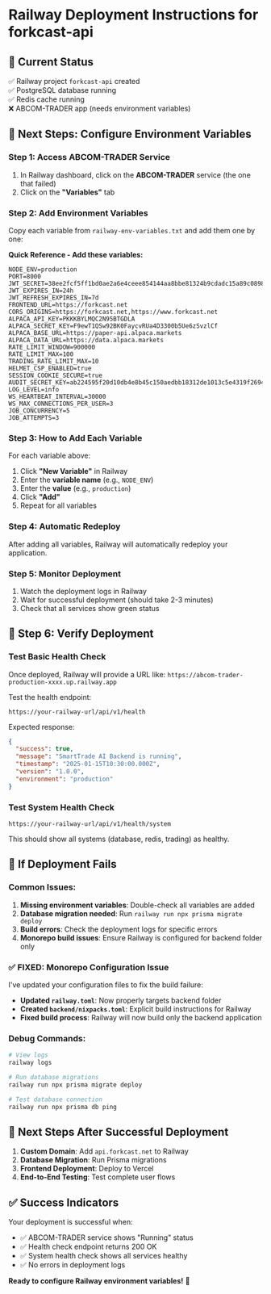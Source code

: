 # Railway Deployment Instructions for forkcast-api

## 🎯 Current Status
✅ Railway project `forkcast-api` created  
✅ PostgreSQL database running  
✅ Redis cache running  
❌ ABCOM-TRADER app (needs environment variables)  

## 🔧 Next Steps: Configure Environment Variables

### Step 1: Access ABCOM-TRADER Service
1. In Railway dashboard, click on the **ABCOM-TRADER** service (the one that failed)
2. Click on the **"Variables"** tab

### Step 2: Add Environment Variables
Copy each variable from `railway-env-variables.txt` and add them one by one:

**Quick Reference - Add these variables:**
```
NODE_ENV=production
PORT=8000
JWT_SECRET=38ee2fcf5ff1bd0ae2a6e4ceee854144aa8bbe81324b9cdadc15a89c08985fd5
JWT_EXPIRES_IN=24h
JWT_REFRESH_EXPIRES_IN=7d
FRONTEND_URL=https://forkcast.net
CORS_ORIGINS=https://forkcast.net,https://www.forkcast.net
ALPACA_API_KEY=PKKKBYLMQC2N95BTGDLA
ALPACA_SECRET_KEY=F9ewT1QSw92BK0FaycvRUa4D3300b5Ue6zSvzlCf
ALPACA_BASE_URL=https://paper-api.alpaca.markets
ALPACA_DATA_URL=https://data.alpaca.markets
RATE_LIMIT_WINDOW=900000
RATE_LIMIT_MAX=100
TRADING_RATE_LIMIT_MAX=10
HELMET_CSP_ENABLED=true
SESSION_COOKIE_SECURE=true
AUDIT_SECRET_KEY=ab224595f20d10db4e8b45c150aedbb18312de1013c5e4319f26941ebf82fa45
LOG_LEVEL=info
WS_HEARTBEAT_INTERVAL=30000
WS_MAX_CONNECTIONS_PER_USER=3
JOB_CONCURRENCY=5
JOB_ATTEMPTS=3
```

### Step 3: How to Add Each Variable
For each variable above:
1. Click **"New Variable"** in Railway
2. Enter the **variable name** (e.g., `NODE_ENV`)
3. Enter the **value** (e.g., `production`)
4. Click **"Add"**
5. Repeat for all variables

### Step 4: Automatic Redeploy
After adding all variables, Railway will automatically redeploy your application.

### Step 5: Monitor Deployment
1. Watch the deployment logs in Railway
2. Wait for successful deployment (should take 2-3 minutes)
3. Check that all services show green status

## 🏥 Step 6: Verify Deployment

### Test Basic Health Check
Once deployed, Railway will provide a URL like:
`https://abcom-trader-production-xxxx.up.railway.app`

Test the health endpoint:
```
https://your-railway-url/api/v1/health
```

Expected response:
```json
{
  "success": true,
  "message": "SmartTrade AI Backend is running",
  "timestamp": "2025-01-15T10:30:00.000Z",
  "version": "1.0.0",
  "environment": "production"
}
```

### Test System Health Check
```
https://your-railway-url/api/v1/health/system
```

This should show all systems (database, redis, trading) as healthy.

## 🚨 If Deployment Fails

### Common Issues:
1. **Missing environment variables**: Double-check all variables are added
2. **Database migration needed**: Run `railway run npx prisma migrate deploy`
3. **Build errors**: Check the deployment logs for specific errors
4. **Monorepo build issues**: Ensure Railway is configured for backend folder only

### ✅ FIXED: Monorepo Configuration Issue
I've updated your configuration files to fix the build failure:
- **Updated `railway.toml`**: Now properly targets backend folder
- **Created `backend/nixpacks.toml`**: Explicit build instructions for Railway
- **Fixed build process**: Railway will now build only the backend application

### Debug Commands:
```bash
# View logs
railway logs

# Run database migrations
railway run npx prisma migrate deploy

# Test database connection  
railway run npx prisma db ping
```

## 🎯 Next Steps After Successful Deployment

1. **Custom Domain**: Add `api.forkcast.net` to Railway
2. **Database Migration**: Run Prisma migrations
3. **Frontend Deployment**: Deploy to Vercel
4. **End-to-End Testing**: Test complete user flows

## ✅ Success Indicators

Your deployment is successful when:
- ✅ ABCOM-TRADER service shows "Running" status
- ✅ Health check endpoint returns 200 OK
- ✅ System health check shows all services healthy
- ✅ No errors in deployment logs

**Ready to configure Railway environment variables!** 🚀
